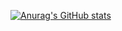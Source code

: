 [![Anurag's GitHub stats](https://github-readme-stats.vercel.app/api?username=takase1121)](https://github.com/anuraghazra/github-readme-stats)
